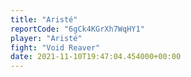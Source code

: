 ```yaml
---
title: "Aristé"
reportCode: "6gCk4KGrXh7WqHY1"
player: "Aristé"
fight: "Void Reaver"
date: 2021-11-10T19:47:04.454000+00:00
---
```

